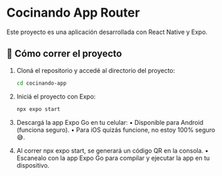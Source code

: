 # Cocinando App Router

Este proyecto es una aplicación desarrollada con React Native y Expo.

## 🚀 Cómo correr el proyecto

1. Cloná el repositorio y accedé al directorio del proyecto:

   ```bash
   cd cocinando-app
   ```
   
2. Iniciá el proyecto con Expo:

	  ```bash
	  npx expo start
	  ```

3.	Descargá la app Expo Go en tu celular:
	•	Disponible para Android (funciona seguro).
	•	Para iOS quizás funcione, no estoy 100% seguro 😅.


4.	Al correr npx expo start, se generará un código QR en la consola.
	•	Escanealo con la app Expo Go para compilar y ejecutar la app en tu dispositivo.


